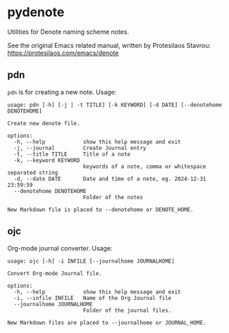# pydenote
Utilities for Denote naming scheme notes.

See the original Emacs related manual, written by Protesilaos Stavrou: <https://protesilaos.com/emacs/denote>

## pdn

`pdn` is for creating a new note. Usage:

```text
usage: pdn [-h] [-j | -t TITLE] [-k KEYWORD] [-d DATE] [--denotehome DENOTEHOME]

Create new denote file.

options:
  -h, --help            show this help message and exit
  -j, --journal         Create Journal entry
  -t, --title TITLE     Title of a note
  -k, --keyword KEYWORD
                        keywords of a note, comma or whitespace separated string
  -d, --date DATE       Date and time of a note, eg. 2024-12-31 23:59:59
  --denotehome DENOTEHOME
                        Folder of the notes

New Markdown file is placed to --denotehome or DENOTE_HOME.
```

## ojc

Org-mode journal converter. Usage:

```text
usage: ojc [-h] -i INFILE [--journalhome JOURNALHOME]

Convert Org-mode Journal file.

options:
  -h, --help            show this help message and exit
  -i, --infile INFILE   Name of the Org Journal file
  --journalhome JOURNALHOME
                        Folder of the journal files.

New Markdown files are placed to --journalhome or JOURNAL_HOME.
```


